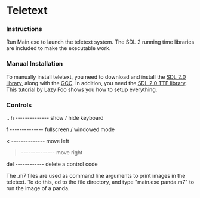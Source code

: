 # Teletext

### Instructions

Run Main.exe to launch the teletext system.
The SDL 2 running time libraries are included to make the executable work.

### Manual Installation
To manually install teletext, you need to download and install the [SDL 2.0 library](https://www.libsdl.org/download-2.0.php), along with the [GCC](https://sourceforge.net/projects/mingw/files/latest/download?source=files). In addition, you need the [SDL 2.0 TTF library](https://www.libsdl.org/projects/SDL_ttf/). This [tutorial](http://lazyfoo.net/tutorials/SDL/01_hello_SDL/windows/msvsnet2010u/index.php) by Lazy Foo shows you how to setup everything.

### Controls

.. h -------------- show / hide keyboard

f -------------- fullscreen / windowed mode

< -------------- move left

> -------------- move right

del ------------ delete a control code
   
The .m7 files are used as command line arguments to print images in the teletext. To do this, cd to the file directory, and type "main.exe panda.m7" to run the image of a panda.

